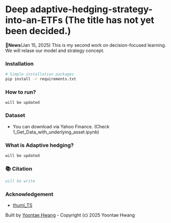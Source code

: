 # Deep adaptive-hedging-strategy-into-an-ETFs (The title has not yet been decided.)


🚩**News**(Jan 15, 2025)  This is my second work on decision-focused learning. We will relase our model and strategy concept.


### Installation

```bash
# Simple installation packages
pip install -r requirements.txt
```

### How to run?
```
will be updated
```

### Dataset
- You can download via Yahoo Finance. (Check 1_Get_Data_with_underlying_asset.ipynb)
   
### What is Adaptive hedging?
```
will be updated
```



### 📚 Citation

```bibtex
will be write
```
### Acknowledgement
- [thuml_TS](https://github.com/thuml/Time-Series-Library)


Built by [Yoontae Hwang](https://yoontae6719.github.io/) - Copyright (c) 2025 Yoontae Hwang
